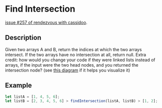 # Find Intersection

[issue #257 of rendezvous with cassidoo](https://buttondown.email/cassidoo/archive/discovering-the-truth-about-ourselves-is-a/).

## Description

Given two arrays A and B, return the indices at which the two arrays intersect. If the two arrays have no intersection at all, return null. Extra credit: how would you change your code if they were linked lists instead of arrays, if the input were the two head nodes, and you returned the intersection node?
(see [this diagram](https://i.imgur.com/UyglRcN.png) if it helps you visualize it)

## Example

```js
let listA = [1, 4, 5, 6];
let listB = [2, 3, 4, 5, 6] > findIntersection(listA, listB) > [1, 2];
```
